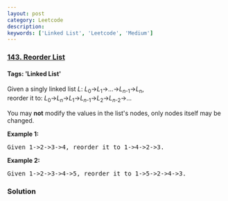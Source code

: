 ```yaml
---
layout: post
category: Leetcode
description: 
keywords: ['Linked List', 'Leetcode', 'Medium']
---
```

### [143. Reorder List](https://leetcode.com/problems/reorder-list)

#### Tags: 'Linked List'

<div class="content__u3I1 question-content__JfgR"><div><p>Given a singly linked list <em>L</em>: <em>L</em><sub>0</sub>→<em>L</em><sub>1</sub>→…→<em>L</em><sub><em>n</em>-1</sub>→<em>L</em><sub>n</sub>,<br/>
reorder it to: <em>L</em><sub>0</sub>→<em>L</em><sub><em>n</em></sub>→<em>L</em><sub>1</sub>→<em>L</em><sub><em>n</em>-1</sub>→<em>L</em><sub>2</sub>→<em>L</em><sub><em>n</em>-2</sub>→…</p>
<p>You may <strong>not</strong> modify the values in the list's nodes, only nodes itself may be changed.</p>
<p><strong>Example 1:</strong></p>
<pre>Given 1-&gt;2-&gt;3-&gt;4, reorder it to 1-&gt;4-&gt;2-&gt;3.</pre>
<p><strong>Example 2:</strong></p>
<pre>Given 1-&gt;2-&gt;3-&gt;4-&gt;5, reorder it to 1-&gt;5-&gt;2-&gt;4-&gt;3.
</pre>
</div></div>

### Solution
